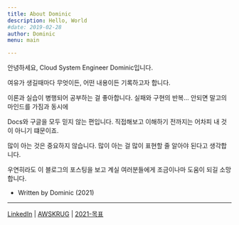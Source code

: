 ```yaml
---
title: About Dominic
description: Hello, World
#date: 2019-02-28
author: Dominic
menu: main

---
```


안녕하세요, Cloud System Engineer Dominic입니다.

여유가 생길때마다 무엇이든, 어떤 내용이든 기록하고자 합니다.

이론과 실습이 병행되어 공부하는 걸 좋아합니다. 실패와 구현의 반복... 안되면 말고의 마인드를 가짐과 동시에

Docs와 구글을 모두 믿지 않는 편입니다. 직접해보고 이해하기 전까지는 어차피 내 것이 아니기 떄문이죠.

많이 아는 것은 중요하지 않습니다. 많이 아는 걸 많이 표현할 줄 알아야 된다고 생각합니다.

우연히라도 이 블로그의 포스팅을 보고 계실 여러분들에게 조금이나마 도움이 되길 소망합니다.

- Written by Dominic (2021)

---

[LinkedIn](http://www.linkedin.com/in/hanseob-lee-9655781aa) | [AWSKRUG](https://awskrug.github.io/) | [2021-목표](https://www.notion.so/2021-ef2b1b5397644b289cbbb278d6ad835a)
